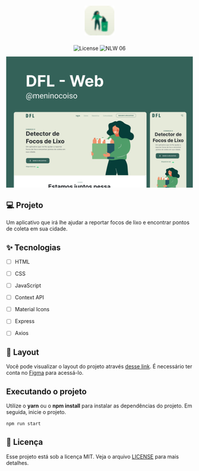 <h1 align="center">
  <img alt="DFL - Web" height="80" title="DFL - Web" src="./favicon-32x32.png" />
</h1>

<p align="center">
  <img alt="License" src="https://img.shields.io/static/v1?label=license&message=MIT&color=346259&labelColor=26413C">

 <img src="https://img.shields.io/static/v1?label=version&message=web&color=346259&labelColor=26413C" alt="NLW 06" />
</p>


![cover](.github/cover.png?style=flat)


## 💻 Projeto
Um aplicativo que irá lhe ajudar a reportar focos de lixo e encontrar pontos de coleta em sua cidade.

## ✨ Tecnologias

-   [ ] HTML
-   [ ] CSS
-   [ ] JavaScript
-   [ ] Context API
-   [ ] Material Icons
-   [ ] Express
-   [ ] Axios


## 🔖 Layout

Você pode visualizar o layout do projeto através [desse link](https://www.figma.com/file/6PllN3nfMjMHgkNk6AKCRV). É necessário ter conta no [Figma](http://figma.com/) para acessá-lo.


## Executando o projeto

Utilize o **yarn** ou o **npm install** para instalar as dependências do projeto.
Em seguida, inicie o projeto.

```cl
npm run start
```



## 📄 Licença

Esse projeto está sob a licença MIT. Veja o arquivo [LICENSE](LICENSE.md) para mais detalhes.

<br />
